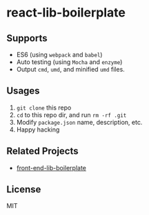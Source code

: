 # react-lib-boilerplate

## Supports

- ES6 (using `webpack` and `babel`)
- Auto testing (using `Mocha` and `enzyme`)
- Output `cmd`, `umd`, and minified `umd` files.

## Usages

1. `git clone` this repo
2. `cd` to this repo dir, and run `rm -rf .git`
3. Modify `package.json` name, description, etc.
4. Happy hacking

## Related Projects

- [front-end-lib-boilerplate](https://github.com/cantonjs/front-end-lib-boilerplate)

## License

MIT
